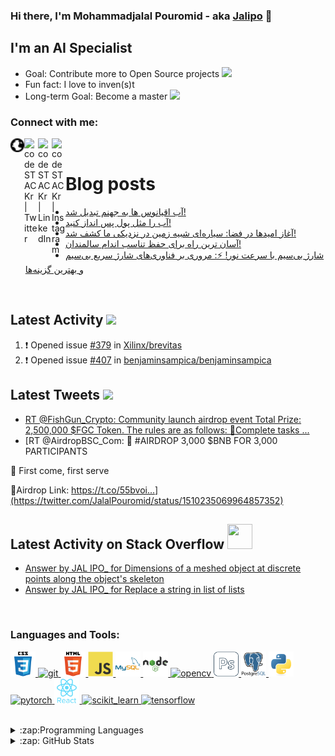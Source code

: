 ### Hi there, I'm Mohammadjalal Pouromid - aka [Jalipo][website] 👋
## I'm an AI Specialist

 
- Goal: Contribute more to Open Source projects <img src="https://media.giphy.com/media/WUlplcMpOCEmTGBtBW/giphy.gif" width="30">
- Fun fact: I love to inven(s)t
- Long-term Goal: Become a master <img src="https://media.giphy.com/media/BMyEGC1ZzwS6W2cc5n/giphy.gif"  width="30" >

### Connect with me:

[<img align="left" alt="codeSTACKr.com" width="22px" src="https://raw.githubusercontent.com/iconic/open-iconic/master/svg/globe.svg" />][website]
[<img align="left" alt="codeSTACKr | Twitter" width="22px" src="https://cdn.jsdelivr.net/npm/simple-icons@v3/icons/twitter.svg" />][twitter]
[<img align="left" alt="codeSTACKr | LinkedIn" width="22px" src="https://cdn.jsdelivr.net/npm/simple-icons@v3/icons/linkedin.svg" />][linkedin]
[<img align="left" alt="codeSTACKr | Instagram" width="22px" src="https://cdn.jsdelivr.net/npm/simple-icons@v3/icons/instagram.svg" />][instagram]

<br />

# Blog posts
<!-- BLOG-POST-LIST:START -->
- [آب اقیانوس ها به جهنم تبدیل شد!](https://cyberuni.ir/blog/%D8%A2%D8%A8-%D8%A7%D9%82%DB%8C%D8%A7%D9%86%D9%88%D8%B3-%D9%87%D8%A7-%D8%A8%D9%87-%D8%AC%D9%87%D9%86%D9%85-%D8%AA%D8%A8%D8%AF%DB%8C%D9%84-%D8%B4%D8%AF/)
- [آب را مثل پول پس انداز کنید!](https://cyberuni.ir/blog/%D8%A2%D8%A8-%D8%B1%D8%A7-%D9%85%D8%AB%D9%84-%D9%BE%D9%88%D9%84-%D9%BE%D8%B3-%D8%A7%D9%86%D8%AF%D8%A7%D8%B2-%DA%A9%D9%86%DB%8C%D8%AF/)
- [آغاز امیدها در فضا: سیاره‌ای شبیه زمین در نزدیکی ما کشف شد!](https://cyberuni.ir/blog/%D8%A2%D8%BA%D8%A7%D8%B2-%D8%A7%D9%85%DB%8C%D8%AF%D9%87%D8%A7-%D8%AF%D8%B1-%D9%81%D8%B6%D8%A7-%D8%B3%DB%8C%D8%A7%D8%B1%D9%87%D8%A7%DB%8C-%D8%B4%D8%A8%DB%8C%D9%87-%D8%B2%D9%85%DB%8C%D9%86-%D8%AF%D8%B1-%D9%86%D8%B2%D8%AF%DB%8C%DA%A9%DB%8C-%D9%85%D8%A7-%DA%A9%D8%B4%D9%81-%D8%B4%D8%AF/)
- [آسان ترین راه برای حفظ تناسب اندام سالمندان!](https://cyberuni.ir/blog/%D8%A2%D8%B3%D8%A7%D9%86-%D8%AA%D8%B1%DB%8C%D9%86-%D8%B1%D8%A7%D9%87-%D8%A8%D8%B1%D8%A7%DB%8C-%D8%AD%D9%81%D8%B8-%D8%AA%D9%86%D8%A7%D8%B3%D8%A8-%D8%A7%D9%86%D8%AF%D8%A7%D9%85-%D8%B3%D8%A7%D9%84%D9%85%D9%86%D8%AF%D8%A7%D9%86/)
- [شارژ بی‌سیم با سرعت نور! ⚡️: مروری بر فناوری‌های شارژ سریع بی‌سیم و بهترین گزینه‌ها](https://cyberuni.ir/blog/%D8%B4%D8%A7%D8%B1%DA%98-%D8%A8%DB%8C%D8%B3%DB%8C%D9%85-%D8%A8%D8%A7-%D8%B3%D8%B1%D8%B9%D8%AA-%D9%86%D9%88%D8%B1-%D9%85%D8%B1%D9%88%D8%B1%DB%8C-%D8%A8%D8%B1-%D9%81%D9%86%D8%A7%D9%88%D8%B1%DB%8C%D9%87%D8%A7%DB%8C-%D8%B4%D8%A7%D8%B1%DA%98-%D8%B3%D8%B1%DB%8C%D8%B9-%D8%A8%DB%8C%D8%B3%DB%8C%D9%85-%D9%88-%D8%A8%D9%87%D8%AA%D8%B1%DB%8C%D9%86-%DA%AF%D8%B2%DB%8C%D9%86%D9%87%D9%87%D8%A7/)
<!-- BLOG-POST-LIST:END -->


<br/>

## Latest Activity <img src="https://raw.githubusercontent.com/innng/innng/master/assets/kyubey.gif" width="80"> 
<!--START_SECTION:activity-->
1. ❗️ Opened issue [#379](https://github.com/Xilinx/brevitas/issues/379) in [Xilinx/brevitas](https://github.com/Xilinx/brevitas)
2. ❗️ Opened issue [#407](https://github.com/benjaminsampica/benjaminsampica/issues/407) in [benjaminsampica/benjaminsampica](https://github.com/benjaminsampica/benjaminsampica)
<!--END_SECTION:activity-->


## Latest Tweets <img src="https://media.giphy.com/media/26BRxIdjE82KNmVJm/giphy.gif" width="30"> 

<!-- TWITTER:START -->
- [RT @FishGun_Crypto: Community launch airdrop event
Total Prize: 2,500,000 $FGC Token. The rules are as follows:
🐡Complete tasks ...](https://twitter.com/JalalPouromid/status/1510434904487743493)
- [RT @AirdropBSC_Com: 🎁 #AIRDROP 3,000 $BNB FOR 3,000 PARTICIPANTS 

🎁 First come, first serve

🔗Airdrop Link: https://t.co/55bvoi...](https://twitter.com/JalalPouromid/status/1510235069964857352)
<!-- TWITTER:END -->

## Latest Activity on Stack Overflow  <img src="https://media.giphy.com/media/ule4vhcY1xEKQ/giphy.gif" height="40" width = '40'> 

<!-- STACKOVERFLOW:START -->
- [Answer by JAL IPO_ for Dimensions of a meshed object at discrete points along the object&#39;s skeleton](https://stackoverflow.com/questions/79000040/dimensions-of-a-meshed-object-at-discrete-points-along-the-objects-skeleton/79051975#79051975)
- [Answer by JAL IPO_ for Replace a string in list of lists](https://stackoverflow.com/questions/13781828/replace-a-string-in-list-of-lists/75055822#75055822)
<!-- STACKOVERFLOW:END -->

<br/>

  <h3 align="left">Languages and Tools:</h3>
<p align="left"> <a href="https://www.w3schools.com/css/" target="_blank"> <img src="https://raw.githubusercontent.com/devicons/devicon/master/icons/css3/css3-original-wordmark.svg" alt="css3" width="40" height="40"/> </a> <a href="https://git-scm.com/" target="_blank"> <img src="https://www.vectorlogo.zone/logos/git-scm/git-scm-icon.svg" alt="git" width="40" height="40"/> </a> <a href="https://www.w3.org/html/" target="_blank"> <img src="https://raw.githubusercontent.com/devicons/devicon/master/icons/html5/html5-original-wordmark.svg" alt="html5" width="40" height="40"/> </a> <a href="https://developer.mozilla.org/en-US/docs/Web/JavaScript" target="_blank"> <img src="https://raw.githubusercontent.com/devicons/devicon/master/icons/javascript/javascript-original.svg" alt="javascript" width="40" height="40"/> </a> <a href="https://www.mysql.com/" target="_blank"> <img src="https://raw.githubusercontent.com/devicons/devicon/master/icons/mysql/mysql-original-wordmark.svg" alt="mysql" width="40" height="40"/> </a> <a href="https://nodejs.org" target="_blank"> <img src="https://raw.githubusercontent.com/devicons/devicon/master/icons/nodejs/nodejs-original-wordmark.svg" alt="nodejs" width="40" height="40"/> </a> <a href="https://opencv.org/" target="_blank"> <img src="https://www.vectorlogo.zone/logos/opencv/opencv-icon.svg" alt="opencv" width="40" height="40"/> </a> <a href="https://www.photoshop.com/en" target="_blank"> <img src="https://raw.githubusercontent.com/devicons/devicon/master/icons/photoshop/photoshop-line.svg" alt="photoshop" width="40" height="40"/> </a> <a href="https://www.postgresql.org" target="_blank"> <img src="https://raw.githubusercontent.com/devicons/devicon/master/icons/postgresql/postgresql-original-wordmark.svg" alt="postgresql" width="40" height="40"/> </a> <a href="https://www.python.org" target="_blank"> <img src="https://raw.githubusercontent.com/devicons/devicon/master/icons/python/python-original.svg" alt="python" width="40" height="40"/> </a> <a href="https://pytorch.org/" target="_blank"> <img src="https://www.vectorlogo.zone/logos/pytorch/pytorch-icon.svg" alt="pytorch" width="40" height="40"/> </a> <a href="https://reactjs.org/" target="_blank"> <img src="https://raw.githubusercontent.com/devicons/devicon/master/icons/react/react-original-wordmark.svg" alt="react" width="40" height="40"/> </a> <a href="https://scikit-learn.org/" target="_blank"> <img src="https://upload.wikimedia.org/wikipedia/commons/0/05/Scikit_learn_logo_small.svg" alt="scikit_learn" width="40" height="40"/> </a> <a href="https://www.tensorflow.org" target="_blank"> <img src="https://www.vectorlogo.zone/logos/tensorflow/tensorflow-icon.svg" alt="tensorflow" width="40" height="40"/> </a> </p>

<br/>



<details>
  <summary>:zap:Programming Languages</summary>

  [![Top Langs](https://github-readme-stats.vercel.app/api/top-langs/?username=iamjalipo)](https://github.com/anuraghazra/github-readme-stats)

</details>

<details>
  <summary>:zap: GitHub Stats</summary>

  <img align="left" alt="jalipo" src="https://github-readme-stats.codestackr.vercel.app/api?username=iamjalipo&theme=vue&show_icons=true&hide_border=true" />

</details>




[website]: https://iamjalipo.github.io/
[twitter]: https://twitter.com/JalalPouromid
[instagram]: https://www.instagram.com/jalipo_/
[linkedin]: https://www.linkedin.com/in/mohammadjalal-pouromid-9568901b0

